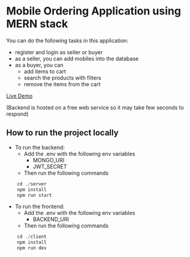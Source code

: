 # Mobile Ordering Application using MERN stack

You can do the following tasks in this application:
- register and login as seller or buyer
- as a seller, you can add mobiles into the database
- as a buyer, you can
    - add items to cart
    - search the products with filters
    - remove the items from the cart

[Live Demo](https://mobile-ordering-application.vercel.app)

(Backend is hosted on a free web service so it may take few seconds to respond)

## How to run the project locally

- To run the backend:
    - Add the .env with the following env variables
        - MONGO_URI
        - JWT_SECRET
    - Then run the following commands

```javascript
    cd ./server
    npm install
    npm run start
```

- To run the frontend:
    - Add the .env with the following env variables
        - BACKEND_URI
    - Then run the following commands

```javascript
    cd ./client
    npm install
    npm run dev
```